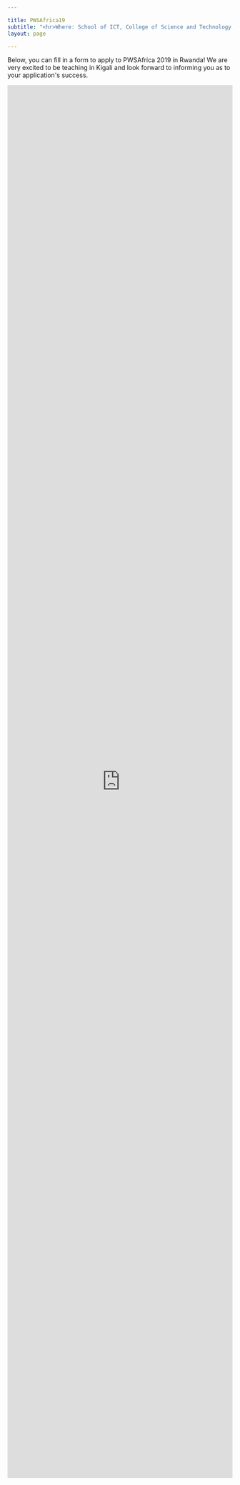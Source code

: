 ```yaml
---

title: PWSAfrica19
subtitle: "<hr>Where: School of ICT, College of Science and Technology, University of Rwanda.<br> <br> When: August 19 - 30 2019."
layout: page

---
```


Below, you can fill in a form to apply to PWSAfrica 2019 in Rwanda! We are very excited to be teaching in Kigali and look forward to informing you as to your application's success.

<iframe src= "https://forms.office.com/Pages/ResponsePage.aspx?id=KVxybjp2UE-B8i4lTwEzyA6BVjBYVUBDn5Hl7JJYk49UMjE4WjZRRTYwSzlXOFZGREtHSFJFMVFMUS4u&embed=true" frameborder= "0" marginwidth= "0" marginheight= "0" style="border-style: none;width: 100%; height: 80%;" allowfullscreen webkitallowfullscreen mozallowfullscreen msallowfullscreen></iframe>
